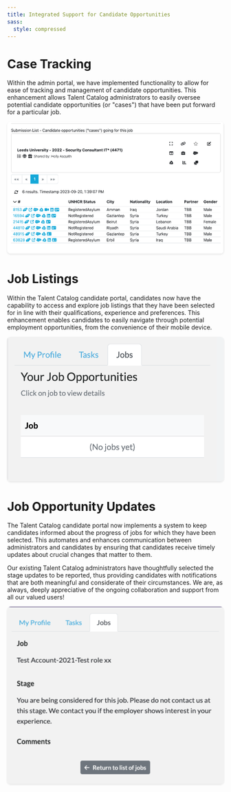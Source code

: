 ```yaml
---
title: Integrated Support for Candidate Opportunities
sass:
  style: compressed
---
```



<style>
.card-image-container {
  text-align: center;
}

.card-image {
  max-width: 100%;
  box-shadow: 0 2px 4px rgba(0, 0, 0, 0.1);
  border-radius: 8px;
}
</style>

# Case Tracking

Within the admin portal, we have implemented functionality to allow for ease of tracking and management of candidate 
opportunities. This enhancement allows Talent Catalog administrators to easily oversee potential candidate 
opportunities (or "cases") that have been put forward for a particular job.

<div class="card-image-container">
  <img src="./../assets/images/v210/CandidateOpportunities.png" alt="Job Opportunity Cases" class="card-image">
</div>

# Job Listings

Within the Talent Catalog candidate portal, candidates now have the capability to access and explore job listings that 
they have been selected for in line with their qualifications, experience and preferences. This enhancement enables 
candidates to easily navigate through potential employment opportunities, from the convenience of their mobile device.

<div class="card-image-container">
  <img src="./../assets/images/v210/JobListings.png" alt="Candidate Job Listings" class="card-image">
</div>

# Job Opportunity Updates

The Talent Catalog candidate portal now implements a system to keep candidates informed about the progress of jobs for 
which they have been selected. This automates and enhances communication between administrators and candidates by 
ensuring that candidates receive timely updates about crucial changes that matter to them. 

Our existing Talent Catalog administrators have thoughtfully selected the stage updates to be reported, thus providing 
candidates with notifications that are both meaningful and considerate of their circumstances. We are, as always, deeply 
appreciative of the ongoing collaboration and support from all our valued users!

<div class="card-image-container">
  <img src="./../assets/images/v210/JobStageUpdates.png" alt="Candidate Job Stage Updates" class="card-image">
</div>
